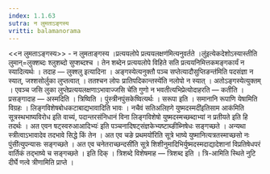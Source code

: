 ```yaml
---
index: 1.1.63
sutra: न लुमताऽङ्गस्य
vritti: balamanorama
---
```


<<न लुमताऽङ्गस्य>> - न लुमताङ्गस्य ।प्रत्ययलोपे प्रत्ययलक्षण॑मित्यनुवर्तते ।लु॑इत्येकदेशोऽस्यास्तीति लुमान्=लुक्शब्दः श्लुशब्दो सुप्शब्दश्च । तेन शब्देन प्रत्ययलोपे विहिते सति प्रत्ययनिमित्तकमङ्गकार्यं न स्यादित्यर्थः । तदाह — लुक्श्लु इत्यादिना । अङ्गस्येत्यनुक्तौ पञ्च सप्तेत्यादौसुप्तिङन्त॑मिति पदसंज्ञा न स्यात्, जश्शसोर्लुका लुप्तत्वात् । ततश्चन लोपः प्रातिपदिकान्तस्ये॑ति नलोपो न स्यात् । अतोऽङ्गस्येत्युक्तम् । एवञ्च जसि लुका लुप्तेप्रत्ययलक्षणाऽभावाज्जसि चे॑ति गुणो न भवतीत्यभिप्रेत्योदाहरति — कतीति । प्रसङ्गादाह — अस्मदिति । त्रिष्विति । पुंस्त्रीनपुंसकेष्वित्यर्थः । सरूपा इति । समानानि रूपाणि येषामिति विग्रहः । लिङ्गविशेषबोधकटाबाद्यभावादिति भावः । नचैवं सतिअलिह्गे युष्मदस्मदी॑इतिसाम आक॑मिति सूत्रस्थभाष्यविरोध इति वाच्यं, पदान्तरसंनिधानं विना लिङ्गविशेषो युष्मदस्मच्छब्दाभ्यां न प्रतीयते इति हि तदर्थः । अत एवन षट्स्वरुआआदिभ्यः॑ इति पञ्चनादिषट्संज्ञकेभ्यष्टाब्ङीब्निषेधः सङ्गच्छते । अन्यथा स्त्रीत्वाऽभावादेव तदभावे सिद्धे किं तेन  । अत एव चङे प्रथमयो॑रिति सूत्रे भाष्ये युष्मानित्यत्रतस्माच्छसो नः पुंसी॑त्युपन्यासः सङ्गच्छते । अत एव चनेतराच्छन्दसी॑ति सूत्रे शिशीनुमादिभिर्युष्मदस्मदाद्यादेशानां विप्रतिषेधपरं वार्तिकं तद्भाष्ये च सङ्गच्छते । इति दिक् । त्रिशब्दे विशेषमाह — त्रिशब्द इति । त्रि-आमिति स्थिते नुटि दीर्घे णत्वे त्रीणामिति प्राप्ते ।